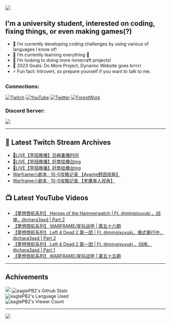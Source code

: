 <!--### Hello people, I'm EaglePB2 - The one who building something for fun 👋
Thank you for standby for this profile.   
The purpose of this profile is coming soon.   
You may come back later, as you wish if this readme.md is updated.   -->

<a href="https://github.com/lightda104530"><img src="https://readme-typing-svg.herokuapp.com/?duration=7000&width=600&lines=Hello+people,+I%27m+EaglePB2.;The+one+who+builds+something+for+fun+%F0%9F%91%8B;Thank+you+for+standby+for+this+profile.;The+purpose+of+this+profile+is+coming+soon.;You+may+come+back+later.;As+you+wish+if+this+readme.md+is+updated.;"></a>


## I'm a university student, interested on coding, fixing things, or even making games(?)
- 🔭 I’m currently developing coding challenges by using various of languages I know of!
- 🌱 I’m currently learning everything 🤣
- 💬 I’m looking to doing more minecraft projects!
- 🥅 2023 Goals: Do More Project, Dynamic Website goes brrrrr
- ⚡ Fun fact: Introvert, so prepare yourself if you want to talk to me.

### Connections:

[![Twitch](https://img.shields.io/badge/Twitch-9347FF?style=flat-square&logo=twitch&logoColor=white)](https://www.twitch.tv/eaglepb2)
[![YouTube](https://img.shields.io/badge/YouTube-%23FF0000.svg?style=flat-square&logo=YouTube&logoColor=white)](https://www.youtube.com/eaglepb2)
[![Twitter](https://img.shields.io/badge/Twitter-%231DA1F2.svg?style=flat-square&logo=Twitter&logoColor=white)](https://twitter.com/eaglepb2)
[![ForestWork](https://img.shields.io/badge/Forestwork_Website-415549?style=flat-square&logo=homeadvisor&logoColor=white)](https://forestwork.team)

### Discord Server:

[![](https://invidget.switchblade.xyz/qKrub9b?theme=dark&language=ch)](https://discord.gg/qKrub9b)

---

## 👾 Latest Twitch Stream Archives
<!-- TWITCH:START -->
- [🔴LIVE【早班晚播】日麻重播时间](https://www.twitch.tv/videos/1906988548)
- [🔴LIVE【早班晚播】奸商挂機台ing](https://www.twitch.tv/videos/1906393988)
- [🔴LIVE【早班晚播】奸商挂機台ing](https://www.twitch.tv/videos/1906319573)
- [Warframe小剧本 · 10-0攻略记录 【Ayame野团视角】](https://www.twitch.tv/videos/1905535339)
- [Warframe小剧本 · 10-0攻略记录 【老鹰单人视角】](https://www.twitch.tv/videos/1905487744)
<!-- TWITCH:END -->



## 📺 Latest YouTube Videos
<!-- YOUTUBE:START -->
- [【夢想啓航系列】 Heroes of the Hammerwatch | Ft. @mingixuyuki 、四煌、@chara3asd  | Part 2](https://www.youtube.com/watch?v=imfUy3shMBY)
- [【夢想啓航系列】 WARFRAME/星际战甲 | 第五十六期](https://www.youtube.com/watch?v=HhlkilVO_4s)
- [【夢想啓航系列】 Left 4 Dead 2 第一团 | Ft. @mingixuyuki、儀式舉行中、@chara3asd  | Part 2](https://www.youtube.com/watch?v=iY6_0Cwp4I0)
- [【夢想啓航系列】 Left 4 Dead 2 第一团 | Ft. @mingixuyuki 、四煌、@chara3asd  | Part 1](https://www.youtube.com/watch?v=CTzudou0CtU)
- [【夢想啓航系列】 WARFRAME/星际战甲 | 第五十五期](https://www.youtube.com/watch?v=by5srZ7zkg4)
<!-- YOUTUBE:END -->

---

## Achivements
[![](https://github-profile-trophy.vercel.app/?username=eaglepb2&theme=monokai&no-bg=true&&title=Repositories,Issues,Commit,MultiLanguage)](https://github.com/anuraghazra/github-readme-stats)
<img align="center" alt="eaglePB2's Github Stats" src="https://github-readme-stats.vercel.app/api?username=eaglePB2&show_icons=true&hide_border=true&theme=merko" />
<br>
<img align="center" alt="eaglePB2's Language Used" src="https://github-readme-stats.vercel.app/api/top-langs/?username=eaglePB2&show_icons=true&hide_border=true&theme=merko&layout=compact&langs_count=8" />
<br>
<img align="center" alt="eaglePB2's Viewer Count" src="https://visitcount.itsvg.in/api?id=eaglepb2&label=Profile%20Views&color=3&icon=5&pretty=true" />

<hr>

<!-- RANDOMQUOTE:START -->
![](https://quotes-github-readme.vercel.app/api?type=horizontal&theme=merko)
<!-- RANDOMQUOTE:END -->


<!--
       _____   _   _   _____       _____   _   _   ____   
      |_   _| | | | | |  ___|     |  ___| | \ | | |  _  \  
        | |   | |_| | | |___      | |___  |  \| | | | | | 
        | |   |  _  | |  ___|     |  ___| |     | | | | | 
        | |   | | | | | |___      | |___  | |\  | | |_| | 
        |_|   |_| |_| |_____|     |_____| |_| \_| |____ / 
      
-->
